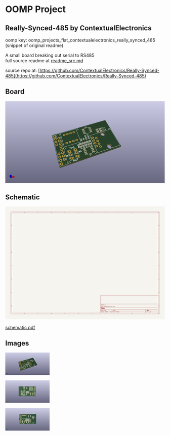 # OOMP Project  
## Really-Synced-485  by ContextualElectronics  
  
oomp key: oomp_projects_flat_contextualelectronics_really_synced_485  
(snippet of original readme)  
  
A small board breaking out serial to RS485  
  full source readme at [readme_src.md](readme_src.md)  
  
source repo at: [https://github.com/ContextualElectronics/Really-Synced-485](https://github.com/ContextualElectronics/Really-Synced-485)  
## Board  
  
[![working_3d.png](working_3d_600.png)](working_3d.png)  
## Schematic  
  
[![working_schematic.png](working_schematic_600.png)](working_schematic.png)  
  
[schematic pdf](working_schematic.pdf)  
## Images  
  
[![working_3d.png](working_3d_140.png)](working_3d.png)  
  
[![working_3d_back.png](working_3d_back_140.png)](working_3d_back.png)  
  
[![working_3d_front.png](working_3d_front_140.png)](working_3d_front.png)  
